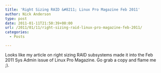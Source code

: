 ```yaml
---
title: 'Right Sizing RAID &#8211; Linux Pro Magazine Feb 2011'
author: Nick Anderson
type: post
date: 2011-01-11T21:50:39+00:00
url: /2011/01/11/right-sizing-raid-linux-pro-magazine-feb-2011/
categories:
  - Posts

---
```

Looks like my article on right sizing RAID subsystems made it into the Feb 2011 Sys Admin issue of Linux Pro Magazine. Go grab a copy and flame me ;).